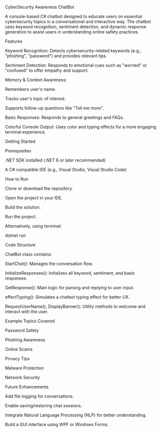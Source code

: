 CyberSecurity Awareness ChatBot

A console-based C# chatbot designed to educate users on essential cybersecurity topics in a conversational and interactive way. The chatbot uses keyword recognition, sentiment detection, and dynamic response generation to assist users in understanding online safety practices.

Features

Keyword Recognition: Detects cybersecurity-related keywords (e.g., "phishing", "password") and provides relevant tips.

Sentiment Detection: Responds to emotional cues such as "worried" or "confused" to offer empathy and support.

Memory & Context Awareness:

Remembers user's name.

Tracks user's topic of interest.

Supports follow-up questions like "Tell me more".

Basic Responses: Responds to general greetings and FAQs.

Colorful Console Output: Uses color and typing effects for a more engaging terminal experience.

Getting Started

Prerequisites

.NET SDK installed (.NET 6 or later recommended)

A C# compatible IDE (e.g., Visual Studio, Visual Studio Code)

How to Run

Clone or download the repository.

Open the project in your IDE.

Build the solution.

Run the project.

Alternatively, using terminal:

dotnet run

Code Structure

ChatBot class contains:

StartChat(): Manages the conversation flow.

InitializeResponses(): Initializes all keyword, sentiment, and basic responses.

GetResponse(): Main logic for parsing and replying to user input.

effectTyping(): Simulates a chatbot typing effect for better UX.

RequestUserName(), DisplayBanner(): Utility methods to welcome and interact with the user.

Example Topics Covered

Password Safety

Phishing Awareness

Online Scams

Privacy Tips

Malware Protection

Network Security

Future Enhancements

Add file logging for conversations.

Enable saving/restoring chat sessions.

Integrate Natural Language Processing (NLP) for better understanding.

Build a GUI interface using WPF or Windows Forms.

